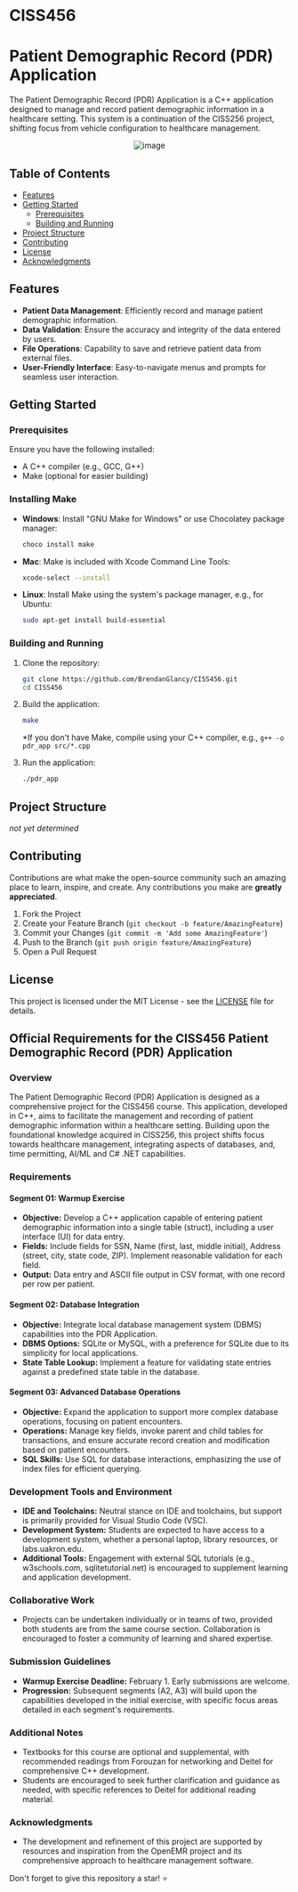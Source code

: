 # CISS456

# Patient Demographic Record (PDR) Application

The Patient Demographic Record (PDR) Application is a C++ application designed to manage and record patient demographic information in a healthcare setting. This system is a continuation of the CISS256 project, shifting focus from vehicle configuration to healthcare management.

<p align="center">
  <img src="https://github.com/BrendanGlancy/CISS456/assets/your-image-name.png" alt="image"/>
</p>

## Table of Contents

- [Features](#features)
- [Getting Started](#getting-started)
  - [Prerequisites](#prerequisites)
  - [Building and Running](#building-and-running)
- [Project Structure](#project-structure)
- [Contributing](#contributing)
- [License](#license)
- [Acknowledgments](#acknowledgments)

## Features

- **Patient Data Management**: Efficiently record and manage patient demographic information.
- **Data Validation**: Ensure the accuracy and integrity of the data entered by users.
- **File Operations**: Capability to save and retrieve patient data from external files.
- **User-Friendly Interface**: Easy-to-navigate menus and prompts for seamless user interaction.

## Getting Started

### Prerequisites

Ensure you have the following installed:
- A C++ compiler (e.g., GCC, G++)
- Make (optional for easier building)

### Installing Make

- **Windows**: Install "GNU Make for Windows" or use Chocolatey package manager:

  ```powershell
  choco install make
  ```

- **Mac**: Make is included with Xcode Command Line Tools:

  ```bash
  xcode-select --install
  ```

- **Linux**: Install Make using the system's package manager, e.g., for Ubuntu:

  ```bash
  sudo apt-get install build-essential
  ```

### Building and Running

1. Clone the repository:

   ```bash
   git clone https://github.com/BrendanGlancy/CISS456.git
   cd CISS456
   ```

2. Build the application:

   ```bash
   make
   ```

   *If you don't have Make, compile using your C++ compiler, e.g., `g++ -o pdr_app src/*.cpp`

3. Run the application:

   ```bash
   ./pdr_app
   ```

## Project Structure

*not yet determined*

## Contributing

Contributions are what make the open-source community such an amazing place to learn, inspire, and create. Any contributions you make are **greatly appreciated**.

1. Fork the Project
2. Create your Feature Branch (`git checkout -b feature/AmazingFeature`)
3. Commit your Changes (`git commit -m 'Add some AmazingFeature'`)
4. Push to the Branch (`git push origin feature/AmazingFeature`)
5. Open a Pull Request

## License

This project is licensed under the MIT License - see the [LICENSE](LICENSE) file for details.


## Official Requirements for the CISS456 Patient Demographic Record (PDR) Application

### Overview

The Patient Demographic Record (PDR) Application is designed as a comprehensive project for the CISS456 course. This application, developed in C++, aims to facilitate the management and recording of patient demographic information within a healthcare setting. Building upon the foundational knowledge acquired in CISS256, this project shifts focus towards healthcare management, integrating aspects of databases, and, time permitting, AI/ML and C# .NET capabilities.

### Requirements

#### Segment 01: Warmup Exercise

- **Objective:** Develop a C++ application capable of entering patient demographic information into a single table (struct), including a user interface (UI) for data entry.
- **Fields:** Include fields for SSN, Name (first, last, middle initial), Address (street, city, state code, ZIP). Implement reasonable validation for each field.
- **Output:** Data entry and ASCII file output in CSV format, with one record per row per patient.

#### Segment 02: Database Integration

- **Objective:** Integrate local database management system (DBMS) capabilities into the PDR Application.
- **DBMS Options:** SQLite or MySQL, with a preference for SQLite due to its simplicity for local applications.
- **State Table Lookup:** Implement a feature for validating state entries against a predefined state table in the database.

#### Segment 03: Advanced Database Operations

- **Objective:** Expand the application to support more complex database operations, focusing on patient encounters.
- **Operations:** Manage key fields, invoke parent and child tables for transactions, and ensure accurate record creation and modification based on patient encounters.
- **SQL Skills:** Use SQL for database interactions, emphasizing the use of index files for efficient querying.

### Development Tools and Environment

- **IDE and Toolchains:** Neutral stance on IDE and toolchains, but support is primarily provided for Visual Studio Code (VSC).
- **Development System:** Students are expected to have access to a development system, whether a personal laptop, library resources, or labs.uakron.edu.
- **Additional Tools:** Engagement with external SQL tutorials (e.g., w3schools.com, sqlitetutorial.net) is encouraged to supplement learning and application development.

### Collaborative Work

- Projects can be undertaken individually or in teams of two, provided both students are from the same course section. Collaboration is encouraged to foster a community of learning and shared expertise.

### Submission Guidelines

- **Warmup Exercise Deadline:** February 1. Early submissions are welcome.
- **Progression:** Subsequent segments (A2, A3) will build upon the capabilities developed in the initial exercise, with specific focus areas detailed in each segment's requirements.

### Additional Notes

- Textbooks for this course are optional and supplemental, with recommended readings from Forouzan for networking and Deitel for comprehensive C++ development.
- Students are encouraged to seek further clarification and guidance as needed, with specific references to Deitel for additional reading material.

### Acknowledgments

- The development and refinement of this project are supported by resources and inspiration from the OpenEMR project and its comprehensive approach to healthcare management software.

<footer>Don't forget to give this repository a star! ⭐️</footer>
